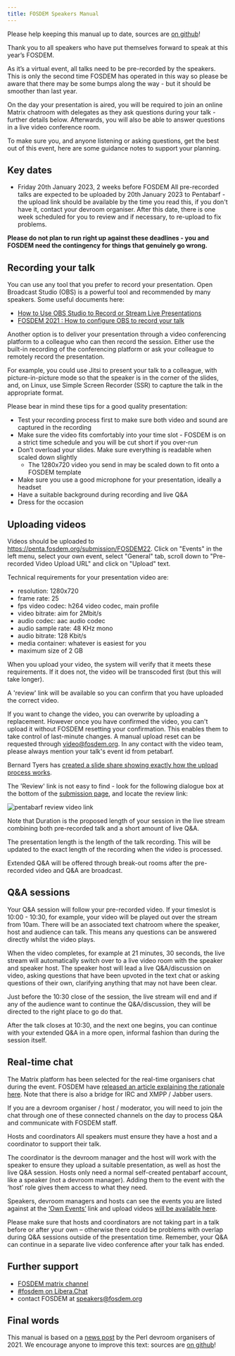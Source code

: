 ```yaml
---
title: FOSDEM Speakers Manual
---
```


Please help keeping this manual up to date, sources are [on github](https://github.com/FOSDEM/website/blob/master/content/manuals/program/speaker.md)!

Thank you to all speakers who
have put themselves forward to speak at this year’s FOSDEM.

As it’s a virtual event, all talks need to be pre-recorded by the speakers. This
is only the second time FOSDEM has operated in this way so please be aware that there
may be some bumps along the way - but it should be smoother than last year.

On the day your presentation is aired, you will be required to join an online
Matrix chatroom with delegates as they ask questions during your talk - further
details below. Afterwards, you will also be able to answer questions in a live
video conference room.

To make sure you, and anyone listening or asking questions, get the best out of
this event, here are some guidance notes to support your planning.

## Key dates

* Friday 20th January 2023, 2 weeks before FOSDEM
  All pre-recorded talks are expected to be uploaded by 20th January
  2023 to Pentabarf - the upload link should be available by the time you read
  this, if you don't have it, contact your devroom organiser. After this date,
  there is one week scheduled for you to review and if necessary, to re-upload to
  fix problems.

**Please do not plan to run right up against these deadlines - you and FOSDEM need
the contingency for things that genuinely go wrong.**

## Recording your talk
You can use any tool that you prefer to record your
presentation. Open Broadcast Studio (OBS) is a powerful tool and recommended by
many speakers. Some useful documents here:

* [How to Use OBS Studio to Record or Stream Live
  Presentations](https://dev.to/erikaheidi/how-to-use-obs-studio-to-record-or-stream-live-presentations-474j)
* [FOSDEM 2021 : How to configure OBS to record your talk
  ](https://peertube.xwiki.com/videos/watch/c5cf50e3-2277-440a-b339-34874acd00b3)

Another option is to deliver your
presentation through a video conferencing platform to a colleague who can then
record the session. Either use the built-in recording of the conferencing
platform or ask your colleague to remotely record the presentation.

For example, you could use Jitsi to present your talk to a colleague, with
picture-in-picture mode so that the speaker is in the corner of the slides, and,
on Linux, use Simple Screen Recorder (SSR) to capture the talk in the
appropriate format.

Please bear in mind these tips for a good quality presentation:

* Test your recording process first to make sure both video and sound are captured
in the recording
* Make sure the video fits comfortably into your time slot -
FOSDEM is on a strict time schedule and you will be cut short if you over-run
* Don’t overload your slides. Make sure everything is readable when scaled down
slightly 
  * The 1280x720 video you send in may be scaled down to fit onto a FOSDEM
template
* Make sure you use a good microphone for your presentation, ideally a
headset
* Have a suitable background during recording and live Q&A
* Dress for the
occasion 

## Uploading videos
Videos should be uploaded to https://penta.fosdem.org/submission/FOSDEM22. Click on "Events" in the left menu, select your own event, select "General" tab, scroll down to "Pre-recorded Video Upload URL" and click on "Upload" text.

Technical requirements for your presentation video are:

* resolution: 1280x720
* frame rate: 25
* fps video codec: h264 video codec, main profile
* video bitrate: aim for 2Mbit/s
* audio codec: aac audio codec
* audio sample rate: 48 KHz mono
* audio bitrate: 128 Kbit/s
* media container: whatever is easiest for you
* maximum size of 2 GB

When you upload your video, the system will verify that it meets these requirements. If it does not, the video will be transcoded first (but this will take longer).

A 'review' link will be available so you can confirm that you have uploaded the
correct video.

If you want to change the video, you can overwrite by uploading a replacement.
However once you have confirmed the video, you can't upload it without FOSDEM
resetting your confirmation. This enables them to take control of last-minute
changes. A manual upload reset can be requested through video@fosdem.org. In any contact with the video team, please always mention your talk's event id from petabarf.

Bernard Tyers has [created a slide share showing exactly how the upload process
works](https://www.flickr.com/photos/runningwithbulls/50829935862/in/dateposted/).

The 'Review' link is not easy to find - look for the following dialogue box at the bottom of the [submission page](https://penta.fosdem.org/submission/FOSDEM22), and locate the review link:

![pentabarf review video link](assets/FOSDEM-Pentabarf-review-video-link.png)

Note that Duration is the proposed length of your session in the live stream
combining both pre-recorded talk and a short amount of live Q&A.

The presentation length is the length of the talk recording. This will be
updated to the exact length of the recording when the video is processed.

Extended Q&A will be offered through break-out rooms after the pre-recorded
video and Q&A are broadcast.

## Q&A sessions
Your Q&A session will follow your pre-recorded video. If your
timeslot is 10:00 - 10:30, for example, your video will be played out over the
stream from 10am. There will be an associated text chatroom where the speaker,
host and audience can talk. This means any questions can be answered directly
whilst the video plays.

When the video completes, for example at 21 minutes, 30 seconds, the live stream
will automatically switch over to a live video room with the speaker and speaker
host. The speaker host will lead a live Q&A/discussion on video, asking
questions that have been upvoted in the text chat or asking questions of their
own, clarifying anything that may not have been clear.

Just before the 10:30 close of the session, the live stream will end and if any
of the audience want to continue the Q&A/discussion, they will be directed to
the right place to go do that.

After the talk closes at 10:30, and the next one begins, you can continue with
your extended Q&A in a more open, informal fashion than during the session
itself.

## Real-time chat

The Matrix platform has been selected for the real-time organisers chat during the event. FOSDEM have [released an article explaining the rationale here](https://matrix.org/blog/2021/01/04/taking-fosdem-online-via-matrix). Note that there is also a bridge for IRC and XMPP / Jabber users.

If you are a devroom organiser / host / moderator, you will need to join the
chat through one of these connected channels on the day to process Q&A and
communicate with FOSDEM staff.

Hosts and coordinators All speakers must ensure they have a host and a
coordinator to support their talk.

The coordinator is the devroom manager and the host will work with the speaker
to ensure they upload a suitable presentation, as well as host the live Q&A
session. Hosts only need a normal self-created pentabarf account, like a speaker
(not a devroom manager). Adding them to the event with the ‘host’ role gives
them access to what they need.

Speakers, devroom managers and hosts can see the events you are listed against
at the [‘Own Events’](https://penta.fosdem.org/event/own) link and upload videos [will be available here](https://penta.fosdem.org/submission/FOSDEM22/events).

Please make sure that hosts and coordinators are not taking part in a talk
before or after your own – otherwise there could be problems with overlap during
Q&A sessions outside of the presentation time. Remember, your Q&A can continue
in a separate live video conference after your talk has ended.

## Further support
* [FOSDEM matrix channel](https://matrix.to/#/%23fosdem:fosdem.org)
* [#fosdem on Libera.Chat](ircs://irc.libera.chat:6697/fosdem)
* contact FOSDEM at speakers@fosdem.org


## Final words
This manual is based on a [news post](https://news.perlfoundation.org/post/fosdem_2021_speaker_guidance) by the Perl devroom organisers of 2021.
We encourage anyone to improve this text: sources are [on github](https://github.com/FOSDEM/website/blob/master/content/manuals/program/speaker.md)!
